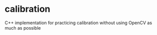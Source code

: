 # calibration
C++ implementation for practicing calibration without using OpenCV as much as possible
